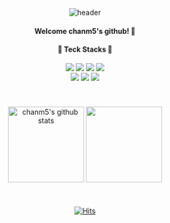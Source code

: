 <div align="center"> 

![header](https://capsule-render.vercel.app/api?type=cylinder&color=333333&height=120&section=header&text=chanm5's&fontColor=ffffff&fontSize=60&animation=fadeIn&fontAlignY=55)  
#### Welcome chanm5's github! :wave: 


####  🔨 Teck Stacks 🔨
<img src="https://img.shields.io/badge/JAVA-007396?style=for-the-badge&logo=Java&logoColor=white">
<img src="https://img.shields.io/badge/Spring-6DB33F?style=for-the-badge&logo=Spring&logoColor=white">
<img src="https://img.shields.io/badge/MySQL-4479A1?style=for-the-badge&logo=MySQL&logoColor=white">
<img src="https://img.shields.io/badge/Oracle-F80000?style=for-the-badge&logo=Oracle&logoColor=white">
</br>
<img src="https://img.shields.io/badge/github-181717?style=for-the-badge&logo=github&logoColor=white">
<img src="https://img.shields.io/badge/Eclipse-2C2255?style=for-the-badge&logo=Eclipse%20IDE&logoColor=white">
<img src="https://img.shields.io/badge/VSCode-007ACC?style=for-the-badge&logo=VisualStudioCode&logoColor=white"> 
</br>
</br>
</br>

<a href="https://github.com/opopqkr"><img align="center" style="height:150px" src="https://github-readme-stats.vercel.app/api?username=opopqkr&show_icons=true&include_all_commits=true&theme=radical" alt="chanm5's github stats" /></a>
<a href="https://github.com/opopqkr"><img align="center" style="height:150px" src="https://github-readme-stats.vercel.app/api/top-langs/?username=opopqkr&layout=compact&theme=radical" /></a> 
</br>
</br>
</br>

[![Hits](https://hits.seeyoufarm.com/api/count/incr/badge.svg?url=https%3A%2F%2Fgithub.com/opopqkr&count_bg=%233DC8BB&title_bg=%23555555&icon=&icon_color=%23E7E7E7&title=방문자&edge_flat=false)](https://hits.seeyoufarm.com)
</div>
